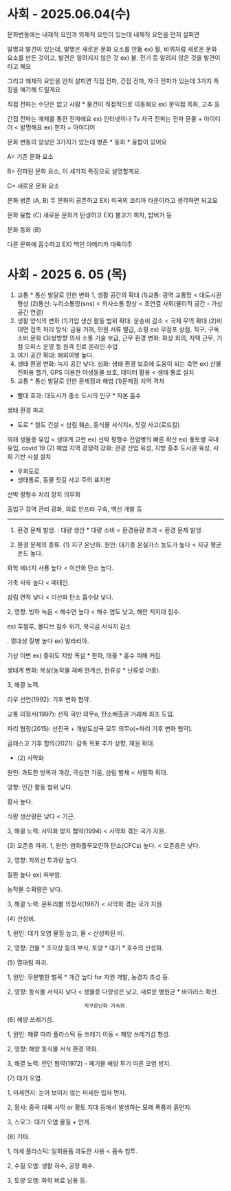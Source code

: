 # 사회 - 2025.06.04(수)
문화변동에는 내재적 요인과 외재적 요인이 있는데 내재적 요인을 먼저 살피면

발명과 발견이 있는데, 발명은 새로운 문화 요소를 만듦 ex) 활, 바퀴처럼 새로운 문화 요소를 만든 것이고, 발견은 알려지지 않은 것 ex) 불, 전기 등 알려지 않은 것을 발견이라고 해요

그리고 왜재적 요인을 먼저 살피면 직접 전파, 간접 전파, 자극 전파가 있는데 3가지 특징을 얘기해 드릴게요

직접 전파는 수단은 없고 사람 * 물건이 직접적으로 이동해요 ex) 문익접 목화, 고추 등

간접 전파는 매체를 통한 전파에요 ex) 인터넷이나 Tv
자극 전파는 전파 문물 + 아이디어 < 발명해요
ex) 한자 + 아이디어

문화 변동의 양상은 3가지가 있는데 병존 * 동화 * 융합이 있어요

A= 기존 문화 요소 

B= 전파된 문화 요소, 이 세가지 특징으로 설명할게요.

C= 새로운 문화 요소



문화 병존 (A, B)
두 문화의 공존하고 EX) 미국의 코리아 타운이라고 생각하면 되고요

문화 융합 (C)
새로운 문화가 탄생하고 EX) 불고기 피자, 밥버거 등

문화 동화 (B)

다른 문화에 흡수하고 EX) 백인 아메리카 대륙이주





# 사회 - 2025 6. 05 (목)
1. 교통 * 통신 발달로 인한 변화
1, 생활 공간의 확대
(1)교통: 광역 교통망 < 대도시권 형성
(2)통신: 누리소통망(sns) < 의사소통 향상 < 초연결 사회(물리적 공간 - 가상 공간 연결)
2. 생활 양식의 변화
(1)기업 생산 활동 범위 확대: 운송비 감소 < 국제 무역 확대
(2)비대면 접촉 처리 방식: 금융 거래,  민원 서류 발급, 쇼핑 ex) 무점포 상점, 직구, 구독 소비 문화 
(3)쌍방향 의사 소통 기술 보급, 근무 환경 변화: 화상 회의, 자택 근무, 거점 오피스 운영 등
                               원격 진료
                               온라인 수업
3. 여가 공간 확대: 해외여행 높다.
4. 생태 환경 변화: 녹지 공간 낮다.
심화: 생태 환경 보호에 도움이 되는 측면
ex) 산불 진화용 헬기, GPS 이용한 야생동물 보호, 데이터 활용 < 생태 통로 설치
2. 교통 * 통신 발달로 인한 문제점과 해법
(1)문제점
지역 격차
- 빨대 효과: 대도시가 중소 도시의 인구 * 자본 흡수

생태 환경 파괴
- 도로 * 철도 건설
 < 삼림 훼손, 동식물 서식지x, 찻길 사고(로드킬)

 외래 생물종 유입 < 생태계 교란
 ex) 선박 평형수
 전염병의 빠른 확산 ex) 풍토병 국내 유입, covid 19
 (2) 해법
 지역 경쟁력 강화: 관광 산업 육성, 지방 중추 도시권 육성, 사회 기반 시설 설치

 - 우회도로
 - 생태통로, 동물 찻길 사고 주의 표지판

 선박 평형수 처리 장치 의무화

 출입구 검역 관리 광화, 의료 인프라 구축, 백신 개발 등


 ---
1. 환경 문제 발생.
: 대량 생산 * 대량 소비 < 환경용량 초과 < 환경 문제 발생.


2. 환경 문제의 종류.
(1) 지구 온난화.
원인: 대기중 온실가스 농도가 높다 < 지규 평균 온도 높다.


화학 에너지 사룡 높다 < 이산화 탄소 높다.


가축 사육 높다 < 메테인.


삼림 면적 낮다 < 이산화 탄소 흡수량 낮다.


2, 영향.
빙하 녹음 < 해수면 높다 < 해수 염도 낮고, 해안 저지대 침수.


ex) 투발루, 몰디브 침수 위기, 북극곰 서식지 감소

.
열대성 질병 높다 ex) 말라리아.


기상 이변 ex) 중위도 지방 폭설 * 한파, 태풍 * 홍수 피해 커짐.


생태계 변화: 복상(농작물 재배 한계선, 한류성 * 난류성 어종).


3, 해결 노력.


리우 선언(1992): 기후 변화 협약.


교통 의정서(1997): 선직 국만 의무o, 탄소배출권 거래제 최조 도입.


파리 협정(2015): 선진국 + 개발도상국 모두 의무o(=파리 기후 변화 협약).


글래스고 기후 합의(2021): 감축 목표 추가 상향, 재원 확대.


- (2) 사막화 

원인: 과도한 방목과 개강, 극심한 가뭄, 삼림 벌채 < 사말화 확대.


영향: 인간 활동 범위 낮다.


황사 높다.


식량 생산량은 낮다 < 기근.


3, 해결 노력: 사막화 방지 협약(1994) < 사막화 겪는 국가 지원. 


(3) 오존층 파괴.
1, 원인: 염화플루오린하 탄소(CFCs) 높다. < 오존층은 낮다.


2, 영향: 자외선 투과량 높다.


질환 높다 ex) 피부암.


농작물 수확량은 낮다.


3, 해결 노력: 몬트리볼 의정서(1987) < 사막화 겪는 국가 지원.


(4) 산성비.


1, 원인: 대기 오염 물질 높고, 물 < 산성화된 비.


2, 영향: 건물 * 조각상 등의 부식, 토양 * 대기 * 호수의 산성화.

(5) 열대림 파괴.


1, 원인: 무분별한 벌목 * 개간 높다 for 자원 개발, 농경지 조성 등.


2, 영향: 동식물 서식지 낮다 < 생물종 다양성은 낮고, 새로운 병원균 * 바이러스 확산. 


                             지구온난화 가속화.

(6) 해양 쓰레기섬.

1, 원인: 해류 따라 플라스틱 등 쓰레기 이동 < 해양 쓰레기섬 형성.

2, 영향: 해양 동식물 서식 환경 약화.

3, 해결 노력: 런던 협약(1972) - 페기물 해양 투기 따른 오염 방지.

(7) 대기 오염.

1, 미세먼지: 눈어 보이지 않는 미세한 입자 먼지.

2, 황사: 중국 대륙 사막 or 황토 지대 등에서 발생하는 모래 폭풍과 흙먼지.

3, 스모그: 대기 오염 물질 + 안개.

(8) 기타.

1, 미세 플라스틱: 일회용품 과도한 사용 < 몸속 침투.

2, 수질 오염: 생활 하수, 공장 폐수.

3, 토양 오염: 화학 비료 남용 등.